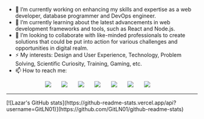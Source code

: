 - 🔭 I’m currently working on enhancing my skills and expertise as a web developer, database programmer and DevOps engineer.
- 🌱 I’m currently learning about the latest advancements in web development frameworks and tools, such as React and Node.js.
- 👯 I’m looking to collaborate with like-minded professionals to create solutions that could be put into action for various challenges and opportunities in digital realm.
- ⚡ My interests: Design and User Experience, Technology, Problem Solving, Scientific Curiosity, Training, Gaming, etc.
- 📫 How to reach me:
<p align="center">
  <a href="https://github.com/GitLN01" target="_blank"><img src="https://img.shields.io/badge/GitHub-100000?style=for-the-badge&logo=github&logoColor=white" /></a>&nbsp;&nbsp;&nbsp;&nbsp;&nbsp;&nbsp;
  <a href="https://www.linkedin.com/in/lazar-nikitovic/" target="_blank"><img src="https://img.shields.io/badge/linkedin-%230077B5.svg?&style=for-the-badge&logo=linkedin&logoColor=white" /></a>&nbsp;&nbsp;&nbsp;&nbsp;&nbsp;&nbsp;
  <a href="mailto:lazar.nikitovic.01@gmail.com?subject=Came%20from%20Github" target="_blank"><img src="https://img.shields.io/badge/gmail-%23D14836.svg?&style=for-the-badge&logo=gmail&logoColor=white" /></a>&nbsp;&nbsp;&nbsp;&nbsp;&nbsp;&nbsp;
  <a href="https://www.instagram.com/zola__01/?next=%2F" target="_blank"><img src="https://img.shields.io/badge/zola__01-E4405F?style=for-the-badge&logo=instagram&logoColor=white" /></a>&nbsp;&nbsp;&nbsp;&nbsp;&nbsp;&nbsp;
  <a href="https://steamcommunity.com/id/Wadihuk1234/" target="_blank"><img src="https://img.shields.io/badge/Steam-000000?style=for-the-badge&logo=steam&logoColor=white" /></a>&nbsp;&nbsp;&nbsp;&nbsp;&nbsp;&nbsp;
  <a href="https://dcbadge.vercel.app/api/shield/411951484675293185" target="_blank"><img src="https://img.shields.io/badge/Discord-5865F2?style=for-the-badge&logo=discord&logoColor=white" /></a>&nbsp;&nbsp;&nbsp;&nbsp;&nbsp;&nbsp;
  <a href="https://drive.google.com/file/d/1OXqlRElGLl_veC-Vq1MZEbS5Sr6Myl5D/view?usp=drive_link" target="_blank"><img src="https://img.shields.io/badge/CV-4285F4?style=for-the-badge&logo=googledrive&logoColor=white" /></a>&nbsp;&nbsp;&nbsp;&nbsp;&nbsp;&nbsp;
</p>
<hr>
[![Lazar's GitHub stats](https://github-readme-stats.vercel.app/api?username=GitLN01)](https://github.com/GitLN01/github-readme-stats)


